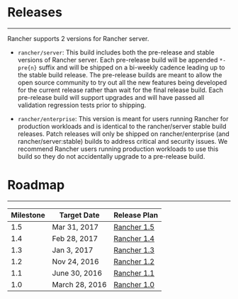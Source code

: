 # Releases
---
Rancher supports 2 versions for Rancher server. 

* `rancher/server`: This build includes both the pre-release and stable versions of Rancher server.  Each pre-release build will be appended `*-pre{n}` suffix and will be shipped on a bi-weekly cadence leading up to the stable build release.  The pre-release builds are meant to allow the open source community to try out all the new features being developed for the current release rather than wait for the final release build.  Each pre-release build will support upgrades and will have passed all validation regression tests prior to shipping.  

* `rancher/enterprise`: This version is meant for users running Rancher for production workloads and is identical to the rancher/server stable build releases.  Patch releases will only be shipped on rancher/enterprise (and rancher/server:stable) builds to address critical and security issues.  We recommend Rancher users running production workloads to use this build so they do not accidentally upgrade to a pre-release build.

# Roadmap
---

Milestone |  Target Date | Release Plan |
---|---|---
1.5 | Mar 31, 2017 | [Rancher 1.5](https://github.com/rancher/rancher/wiki/Rancher-1.5.0)
1.4 | Feb 28, 2017 | [Rancher 1.4](https://github.com/rancher/rancher/wiki/Rancher-1.4.0)
1.3 | Jan 3, 2017 | [Rancher 1.3](https://github.com/rancher/rancher/wiki/Rancher-1.3.3)
1.2 | Nov 24, 2016 | [Rancher 1.2](https://github.com/rancher/rancher/wiki/Rancher-1.2.0)
1.1 | June 30, 2016 | [Rancher 1.1](https://github.com/rancher/rancher/wiki/Rancher-1.1.2)
1.0 | March 28, 2016 | [Rancher 1.0](https://github.com/rancher/rancher/wiki/Rancher-1.0.0)
